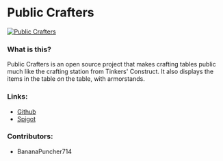 # Public Crafters
[![Public Crafters](https://i.imgur.com/z6YPbQ9.png)](https://www.spigotmc.org/resources/50686/)
### What is this?  
Public Crafters is an open source project that makes crafting tables public much like the crafting station from Tinkers' Construct. It also displays the items in the table *on* the table, with armorstands.

### Links:
- [Github](https://github.com/BananaPuncher714/PublicCrafters)
- [Spigot](https://www.spigotmc.org/resources/public-crafting-tables.50686/)

### Contributors:
- BananaPuncher714
